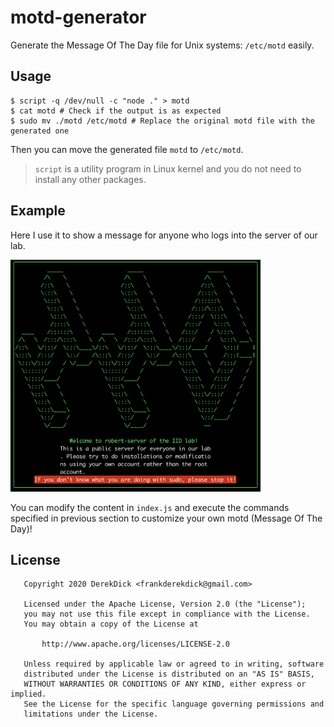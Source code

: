 # motd-generator

Generate the Message Of The Day file for Unix systems: `/etc/motd` easily.

## Usage

```shell
$ script -q /dev/null -c "node ." > motd
$ cat motd # Check if the output is as expected
$ sudo mv ./motd /etc/motd # Replace the original motd file with the generated one
```

Then you can move the generated file `motd` to `/etc/motd`.

> `script` is a utility program in Linux kernel and you do not need to install any other packages.

## Example

Here I use it to show a message for anyone who logs into the server of our lab.

<img src="./motd.png" width="400" />

You can modify the content in `index.js` and execute the commands specified in previous section to customize your own motd (Message Of The Day)!

## License

```
   Copyright 2020 DerekDick <frankderekdick@gmail.com>

   Licensed under the Apache License, Version 2.0 (the "License");
   you may not use this file except in compliance with the License.
   You may obtain a copy of the License at

       http://www.apache.org/licenses/LICENSE-2.0

   Unless required by applicable law or agreed to in writing, software
   distributed under the License is distributed on an "AS IS" BASIS,
   WITHOUT WARRANTIES OR CONDITIONS OF ANY KIND, either express or implied.
   See the License for the specific language governing permissions and
   limitations under the License.
```
